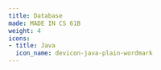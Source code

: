 ```yaml
---
title: Database
made: MADE IN CS 61B
weight: 4
icons:
- title: Java
  icon_name: devicon-java-plain-wordmark
---
```

